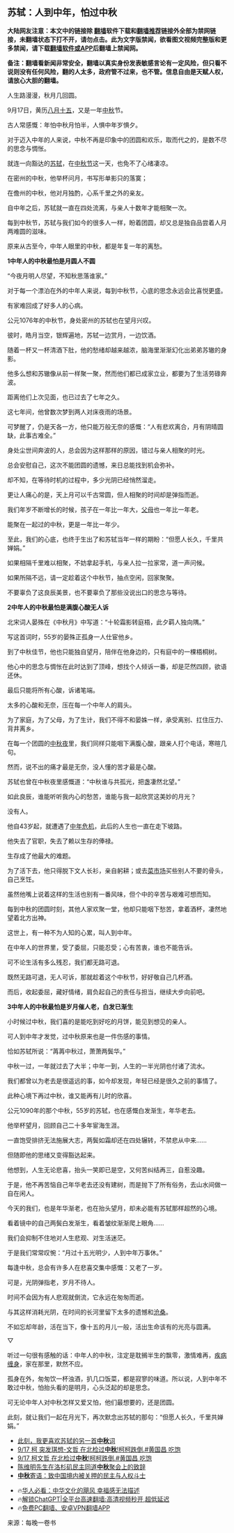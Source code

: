  <!-- 面包屑导航 --> <h2>苏轼：人到中年，怕过中秋</h2> <p class="notice"><b>大陆网友注意：本文中的链接除 <a href="https://github.com/bannedbook/fanqiang" >翻墙</a>软件下载和<a href="https://github.com/killgcd/justmysocks/blob/master/README.md">翻墙推荐</a>链接外全部为禁网链接，未翻墙状态下打不开，请勿点击。此为文字版禁闻，欲看图文视频完整版和更多禁闻，请下载<a href="https://github.com/bannedbook/fanqiang">翻墙软件或APP</a>后翻墙上禁闻网。</p><p>备注：翻墙看新闻非常安全，翻墙以真实身份发表敏感言论有一定风险，但只看不说则没有任何风险，翻的人太多，政府管不过来，也不管。信息自由是天赋人权，请放心大胆的翻墙。</b></p>  <div class="entry"> <p>人生路漫漫，秋月几回圆。</p> <p>9月17日，黄历<a href="https://www.bannedbook.org/bnews/tag/%E5%85%AB%E6%9C%88%E5%8D%81%E4%BA%94/" class="st_tag internal_tag" rel="tag" title="标签 八月十五 下的日志">八月十五</a>，又是一年<a href="https://www.bannedbook.org/bnews/tag/%E4%B8%AD%E7%A7%8B/" class="st_tag internal_tag" rel="tag" title="标签 中秋 下的日志">中秋</a>节。</p> <p>古人常感慨：年怕中秋月怕半，人惧中年岁惧夕。</p> <p>对于迈入中年的人来说，中秋不再是印象中的团圆和欢乐，取而代之的，是数不尽的思念与惆怅。</p> <p>就连一向豁达的<a href="https://www.bannedbook.org/bnews/tag/%e8%8b%8f%e8%bd%bc/" class="st_tag internal_tag" rel="tag" title="标签 苏轼 下的日志">苏轼</a>，在<a href="https://www.bannedbook.org/bnews/tag/%E4%B8%AD%E7%A7%8B%E8%8A%82/" class="st_tag internal_tag" rel="tag" title="标签 中秋节 下的日志">中秋节</a>这一天，也免不了心绪凄凉。</p> <p>在密州的中秋，他举杯问月，书写形单影只的落寞；</p> <p>在儋州的中秋，他对月独酌，心系千里之外的亲友。</p> <p>自中年之后，苏轼就一直在四处流离，与亲人十数年才能相聚一次。</p> <p>每到中秋节，苏轼与我们如今的很多人一样，盼着团圆，却又总是独自品尝着人月两难圆的滋味。</p> <p>原来从古至今，中年人眼里的中秋，都是年复一年的离愁。</p> <p><strong>1中年人的中秋最怕是月圆人不圆</strong></p> <p>“今夜月明人尽望，不知秋思落谁家。”</p> <p>对于每一个漂泊在外的中年人来说，每到中秋节，心底的思念永远会比喜悦更盛。</p> <p>有家难回成了好多人的心病。</p> <p>公元1076年的中秋节，身处密州的苏轼也在望月兴叹。</p> <p>彼时，皓月当空，银辉遍地，苏轼一边赏月，一边饮酒。</p> <p>随着一杯又一杯清酒下肚，他的愁绪却越来越浓，脑海里渐渐幻化出弟弟苏辙的身影。</p> <p>他多么想和苏辙像从前一样聚一聚，然而他们都已成家立业，都要为了生活劳碌奔波。</p> <p>距离他们上次见面，也已过去了七年之久。</p> <p>这七年间，他曾数次梦到两人对床夜雨的场景。</p>  <p>可梦醒了，仍是天各一方，他只能万般无奈的感慨：“人有悲欢离合，月有阴晴圆缺，此事古难全。”</p> <p>身处尘世间奔波的人，总会因为这样那样的原因，错过与亲人相聚的时光。</p> <p>总会安慰自己，这次不能团圆的遗憾，来日总能找到机会弥补。</p> <p>却不知，在等待时机的过程中，多少光阴已经悄然溜走。</p> <p>更让人痛心的是，天上月可以千古常圆，但人相聚的时间却是弹指而逝。</p> <p>我们年岁不断增长的时候，孩子在一年比一年大，<a href="https://www.bannedbook.org/bnews/tag/%e7%88%b6%e6%af%8d/" class="st_tag internal_tag" rel="tag" title="标签 父母 下的日志">父母</a>也一年比一年老。</p> <p>能聚在一起过的中秋，更是一年比一年少。</p> <p>至此，我们的心底，也终于生出了和苏轼当年一样的期盼：“但愿人长久，千里共婵娟。”</p> <p>如果相隔千里难以相聚，不妨拿起手机，与亲人拉一拉家常，道一声问候。</p> <p>如果所隔不远，请一定趁着这个中秋节，抽点空闲，回家聚聚。</p> <p>不要辜负了这良辰美景，也不要辜负了那些没说出口的思念与等待。</p> <p><strong>2中年人的中秋最怕是满腹心酸无人诉</strong></p> <p>北宋词人晏殊在《中秋月》中写道：“十轮霜影转庭梧，此夕羁人独向隅。”</p> <p>写这首词时，55岁的晏殊正孤身一人仕宦他乡。</p> <p>到了中秋佳节，他也只能独自望月，陪伴在他身边的，只有庭中的一棵梧桐树。</p> <p>他心中的思念与惆怅在此时达到了顶峰，想找个人倾诉一番，却是茫然四顾，欲语还休。</p> <p>最后只能将所有心酸，诉诸笔端。</p> <p>太多的心酸和无奈，压在每一个中年人的肩头。</p> <p>为了家庭，为了父母，为了生计，我们不得不和晏姝一样，承受离别、扛住压力、背井离乡。</p> <p>在每一个团圆的<a href="https://www.bannedbook.org/bnews/tag/%E4%B8%AD%E7%A7%8B%E5%A4%9C/" class="st_tag internal_tag" rel="tag" title="标签 中秋夜 下的日志">中秋夜</a>里，我们同样只能咽下满腹心酸，跟亲人打个电话，寒暄几句。</p>  <p>然而，说不出的痛才最是无奈，没人懂的苦才最是心酸。</p> <p>苏轼也曾在中秋夜里感慨道：“中秋谁与共孤光，把盏凄然北望。”</p> <p>如此良辰，谁能听听我内心的愁苦，谁能与我一起欣赏这美妙的月光？</p> <p>没有人。</p> <p>他自43岁起，就遭遇了<a href="https://www.bannedbook.org/bnews/tag/%E4%B8%AD%E5%B9%B4%E5%8D%B1%E6%9C%BA/" class="st_tag internal_tag" rel="tag" title="标签 中年危机 下的日志">中年危机</a>，此后的人生也一直在走下坡路。</p> <p>他失去了官职，失去了赖以生存的俸禄。</p> <p>生存成了他最大的难题。</p> <p>为了活下去，他只得脱下文人长衫，亲自躬耕；或去<a href="https://www.bannedbook.org/bnews/tag/%E8%8F%9C%E5%B8%82%E5%9C%BA/" class="st_tag internal_tag" rel="tag" title="标签 菜市场 下的日志">菜市场</a>买些别人不要的骨头，自己烹饪。</p> <p>虽然他嘴上说着这样的生活也别有一番风味，但个中的辛苦与艰难可想而知。</p> <p>每到中秋的团圆时刻，其他人家欢聚一堂，他却只能咽下愁苦，拿着酒杯，凄然地望着北方出神。</p> <p>这世上，有一种不为人知的心累，叫人到中年。</p> <p>在中年人的世界里，受了委屈，只能忍受；心有苦衷，谁也不能告诉。</p> <p>可不论生活有多么残忍，我们都无路可退。</p> <p>既然无路可退，无人可诉，那就趁着这个中秋节，好好敬自己几杯酒。</p> <p>而后，收起委屈，藏好情绪，肩负起自己的责任与担当，继续大步向前吧。</p> <p><strong>3中年人的中秋最怕是岁月催人老，白发已渐生</strong></p> <p>小时候过中秋，我们喜的是能吃到好吃的月饼，能见到想见的亲人。</p> <p>可人到中年才发觉，过中秋原来也是一件伤感的事情。</p> <p>恰如苏轼所说：“苒苒中秋过，萧萧两鬓华。”</p> <p>中秋一过，一年就过去了大半；中年一到，人生的一半光阴也付诸了流水。</p>  <p>我们都曾以为老去是很遥远的事，如今却发现，年轻已经是很久之前的事情了。</p> <p>此种心境下再过中秋，谁又能再有儿时的欣喜。</p> <p>公元1090年的那个中秋，55岁的苏轼，也在感慨白发渐生，年华老去。</p> <p>他举杯望月，回顾自己二十多年宦海生涯。</p> <p>一直饱受排挤无法施展大志，两鬓如霜却还在四处辗转，不禁悲从中来……</p> <p>但随即他的思绪又变得豁达起来。</p> <p>他想到，人生无论悲喜，抬头一笑即已是空，又何苦纠结再三，自惹没趣。</p> <p>于是，他不再苦恼自己年华老去还没有建树，而是抛下了所有俗务，去山水间做一自在闲人。</p> <p>今天的我们，也是年华渐老，也在抬头望月，却未必能有苏轼那样超然的心境。</p> <p>看着镜中的自己两鬓白发渐生，看着皱纹渐渐爬上眼角……</p> <p>我们会抑制不住地对人生悲观、对生活迷茫。</p> <p>于是我们常常叹惋：“月过十五光明少，人到中年万事休。”</p> <p>每逢中秋，总会有许多人在悲喜交集中感慨：又老了一岁。</p> <p>可是，光阴弹指老，岁月不待人。</p> <p>时间不会因为有人悲观就倒流，它永远在匆匆而逝。</p> <p>与其这样消耗光阴，在时间的长河里留下太多的遗憾和<span class='wp_keywordlink'><a href="https://www.bannedbook.org/forum2/topic1578.html" title="晓剑《沧桑》" target="_blank">沧桑</a></span>。</p> <p>不如忘却年龄，活在当下，像十五的月儿一般，活出生命该有的光亮与圆满。</p> <p>▽</p> <p>听过一句很有感触的话：中年人的中秋，注定是耽搁半生的飘零，激情难再，<a href="https://www.bannedbook.org/bnews/tag/%E7%96%BE%E7%97%85%E7%BC%A0%E8%BA%AB/" class="st_tag internal_tag" rel="tag" title="标签 疾病缠身 下的日志">疾病缠身</a>，家在那里，默然不应。</p> <p>孤身在外，匆匆饮一杯浊酒，扒几口饭菜，都是寂寥的味道。所以说，人到中年不敢过中秋，怕抬头看的是明月，心头泛起的却是思念。</p>  <p>可无论中年人对中秋怎样又爱又怕，他们最想要的，还是团圆。</p> <p>此刻，就让我们一起在月光下，再次默念出苏轼的那句：“但愿人长久，千里共婵娟。”</p> <!--<div id="taboola-mid-1"></div>--><ul class='op-related-articles' title='相关阅读'> <li><a href='https://www.bannedbook.org/bnews/comments/20240918/2090165.html' target='_blank'>此刻，我更喜欢苏轼的另一首<b>中秋</b>词</a></li> <li><a href='https://www.bannedbook.org/bnews/taiwannews/20240918/2090126.html' target='_blank'>9/17 柯 突发琪想-文哲 在北检过<b>中秋</b>!柯柯跌倒.#黄国昌 吃饱</a></li> <li><a href='https://www.bannedbook.org/bnews/taiwannews/20240918/2090125.html' target='_blank'>9/17 柯文哲 在北检过<b>中秋</b>!柯柯跌倒.#黄国昌 吃饱</a></li> <li><a href='https://www.bannedbook.org/bnews/baitai/20240918/2090124.html' target='_blank'>陈维明先生在洛杉矶民主同道<b>中秋</b>聚会上的致辞</a></li> <li><a href='https://www.bannedbook.org/bnews/baitai/20240918/2090123.html' target='_blank'><b>中秋</b>寄语：致中国境内被关押的民主与人权斗士</a></li> </ul> <ul class="texttj"> <!--<li>🔥<a href="https://www.bannedbook.org/bnews/ssgc/20230219/1850782.html" target="_blank">法国犹太老板：神告诉我们，只有一位中国人能救人类</a></li>--> <li>🔥<a href="https://www.bannedbook.org/bnews/comments/20220220/1694796.html" target="_blank">华人必看：中华文化的飓风 幸福感无法描述</a></li> <li>🔥<a href="https://github.com/bannedbook/fanqiang/wiki/V2ray%E6%9C%BA%E5%9C%BA" target="_blank">解锁ChatGPT|全平台高速翻墙:高清视频秒开,超低延迟</a></li> <li>🔥<a href="https://github.com/bannedbook/fanqiang/wiki/%E7%A6%81%E9%97%BB%E7%BD%91%E5%AE%89%E5%8D%93%E7%BF%BB%E5%A2%99%E6%96%B0%E9%97%BBAPP" target="_blank">免费PC翻墙、安卓VPN翻墙APP</a></li> </ul><p class="src-info">来源：每晚一卷书 </p><a name='sharetosocial'></a> <div style="margin-bottom:5px;padding-bottom:5px;clear:both"> <div id="archive-pix-1" class="banner-ads"> <!-- AuctionX Display platform tag START --> <div id="27602x728x90x621x_ADSLOT1" clicktrack="%%CLICK_URL_ESC%%"></div>  <!-- AuctionX Display platform tag END --> </div> <div id="archive-pix-2" class="banner-ads"> <!-- AuctionX Display platform tag START --> <div id="27556x300x250x621x_ADSLOT1" clicktrack="%%CLICK_URL_ESC%%" style="margin:0 auto;text-align:center"></div>  <!-- AuctionX Display platform tag END --> </div> </div>  <div id="archive-pix-1" class="banner-ads"> <!-- AuctionX Display platform tag START --> <div id="27603x728x90x621x_ADSLOT1" clicktrack="%%CLICK_URL_ESC%%"></div>  <!-- AuctionX Display platform tag END --> </div> </div><!--END ENTRY--> 
